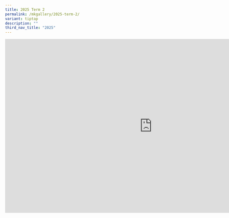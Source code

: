 ```yaml
---
title: 2025 Term 2
permalink: /mkgallery/2025-term-2/
variant: tiptap
description: ""
third_nav_title: "2025"
---
```

<p></p>
<div class="iframe-wrapper">
<iframe height="569" width="960" allowfullscreen="true" frameborder="0" src="https://docs.google.com/presentation/d/e/2PACX-1vSeiF9GoQIFaSzx1OOCUvk3a9JO7tWw4r8pezWO0a-rnjBWQjVBolUecq8jEUIu4b082RinaA6E2T1p/pubembed?start=false&amp;loop=false&amp;delayms=3000"></iframe>
</div>
<p></p>